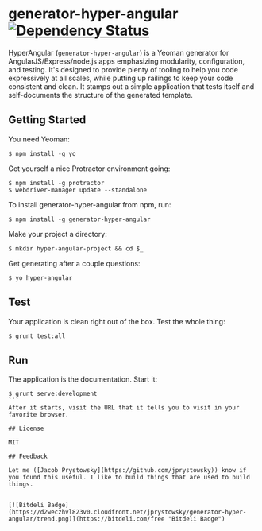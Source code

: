 # generator-hyper-angular [![Dependency Status](https://david-dm.org/jprystowsky/generator-hyper-angular.svg?theme=shields.io)](https://david-dm.org/jprystowsky/generator-hyper-angular)

HyperAngular (`generator-hyper-angular`) is a Yeoman generator for AngularJS/Express/node.js apps emphasizing modularity, configuration,
and testing. It's designed to provide plenty of tooling to help you code expressively at all scales, while putting up
railings to keep your code consistent and clean. It stamps out a simple application that tests itself and self-documents
the structure of the generated template.

## Getting Started

You need Yeoman:
```
$ npm install -g yo
```

Get yourself a nice Protractor environment going:
```
$ npm install -g protractor
$ webdriver-manager update --standalone
```

To install generator-hyper-angular from npm, run:
```
$ npm install -g generator-hyper-angular
```

Make your project a directory:
```
$ mkdir hyper-angular-project && cd $_
```

Get generating after a couple questions:
```
$ yo hyper-angular
```

## Test

Your application is clean right out of the box. Test the whole thing:
```
$ grunt test:all
```

## Run

The application is the documentation. Start it:
````
$ grunt serve:development
```
After it starts, visit the URL that it tells you to visit in your favorite browser.

## License

MIT

## Feedback

Let me ([Jacob Prystowsky](https://github.com/jprystowsky)) know if you found this useful. I like to build things that are used to build things.


[![Bitdeli Badge](https://d2weczhvl823v0.cloudfront.net/jprystowsky/generator-hyper-angular/trend.png)](https://bitdeli.com/free "Bitdeli Badge")


